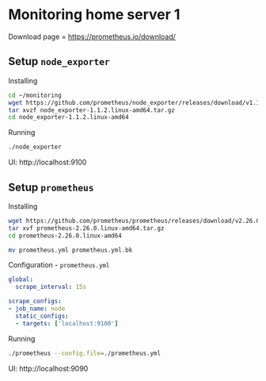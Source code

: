 # Monitoring home server 1

Download page = https://prometheus.io/download/

## Setup `node_exporter`

Installing

```bash
cd ~/monitoring
wget https://github.com/prometheus/node_exporter/releases/download/v1.1.2/node_exporter-1.1.2.linux-amd64.tar.gz
tar xvzf node_exporter-1.1.2.linux-amd64.tar.gz
cd node_exporter-1.1.2.linux-amd64
```

Running

```bash
./node_exporter
```

UI: http://localhost:9100

## Setup `prometheus`

Installing

```bash
wget https://github.com/prometheus/prometheus/releases/download/v2.26.0/prometheus-2.26.0.linux-amd64.tar.gz
tar xvf prometheus-2.26.0.linux-amd64.tar.gz
cd prometheus-2.26.0.linux-amd64

mv prometheus.yml prometheus.yml.bk
```

Configuration - `prometheus.yml`

```yml
global:
  scrape_interval: 15s

scrape_configs:
- job_name: node
  static_configs:
  - targets: ['localhost:9100']
```

Running

```bash
./prometheus --config.file=./prometheus.yml
```

UI: http://localhost:9090
